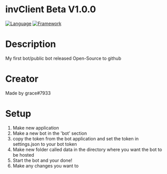# invClient Beta V1.0.0
[![Language](https://img.shields.io/badge/Language-Node.js-green?style=for-the-badge&logo=node.js)](https://nodejs.org)
[![Framework](https://img.shields.io/badge/Framework-Discord.js-dodgerblue?style=for-the-badge&logo=discord)](https://discord.js.org)

# Description
My first bot/public bot released Open-Source to github

# Creator
Made by grace#7933

# Setup
1. Make new application
2. Make a new bot in the 'bot' section
3. copy the token from the bot application and set the token in settings.json to your bot token
4. Make new folder called data in the directory where you want the bot to be hosted
5. Start the bot and your done!
6. Make any changes you want to
